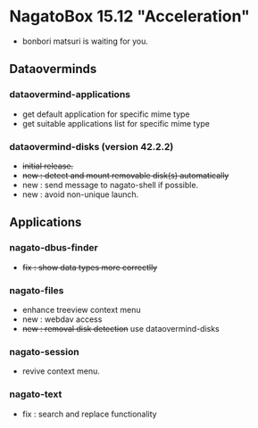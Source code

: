 # NagatoBox 15.12 "Acceleration"

+ bonbori matsuri is waiting for you.

## Dataoverminds

### dataovermind-applications

+ get default application for specific mime type
+ get suitable applications list for specific mime type

### dataovermind-disks (version 42.2.2)

+ ~~initial release.~~
+ ~~new : detect and mount removable disk(s) automatically~~
+ new : send message to nagato-shell if possible.
+ new : avoid non-unique launch.

## Applications

### nagato-dbus-finder

+ ~~fix : show data types more correctlly~~

### nagato-files

+ enhance treeview context menu
+ new : webdav access
+ ~~new : removal disk detection~~ use dataovermind-disks

### nagato-session

+ revive context menu.

### nagato-text

+ fix : search and replace functionality


